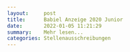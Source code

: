 ```yaml
---
layout:     post
title:      Babiel Anzeige 2020 Junior
date:       2022-01-05 11:21:29
summary:    Mehr lesen...             
categories: Stellenausschreibungen
---
```


<object data="{{ site.url }}/Digitales-Brett-Viewer/Babiel_Anzeige_2020_Junior_PM_rgb.pdf" width="1000" height="1000" type='application/pdf'></object>
